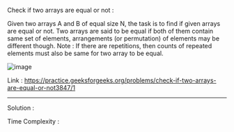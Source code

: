 Check if two arrays are equal or not :

Given two arrays A and B of equal size N, the task is to find if given arrays are equal or not. Two arrays are said to be equal if both of them contain same set of elements, arrangements (or permutation) of elements may be different though.
Note : If there are repetitions, then counts of repeated elements must also be same for two array to be equal.

![image](https://user-images.githubusercontent.com/23376002/160882413-8d3299de-1324-4192-8bdb-dda5a8880c70.png)

Link : https://practice.geeksforgeeks.org/problems/check-if-two-arrays-are-equal-or-not3847/1


---------------------------------------------------------------------------------------------------------------------------------------------------------


Solution :

Time Complexity :





